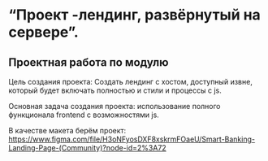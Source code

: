 # “Проект -лендинг, развёрнутый на сервере”.
## Проектная работа по модулю

Цель создания проекта: 
Создать лендинг с хостом, доступный извне, который будет включать полностью и стили и процессы с js. 

Основная задача создания проекта: использование полного функционала frontend с возможностями js. 

В качестве макета берём проект: https://www.figma.com/file/H3oNFyosDXF8xskrmFOaeU/Smart-Banking-Landing-Page-(Community)?node-id=2%3A72
